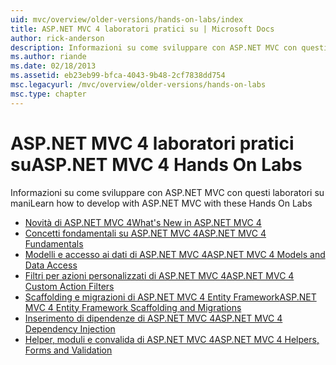 ```yaml
---
uid: mvc/overview/older-versions/hands-on-labs/index
title: ASP.NET MVC 4 laboratori pratici su | Microsoft Docs
author: rick-anderson
description: Informazioni su come sviluppare con ASP.NET MVC con questi laboratori su mani
ms.author: riande
ms.date: 02/18/2013
ms.assetid: eb23eb99-bfca-4043-9b48-2cf7838dd754
msc.legacyurl: /mvc/overview/older-versions/hands-on-labs
msc.type: chapter
---
```

# <a name="aspnet-mvc-4-hands-on-labs"></a><span data-ttu-id="7dfc3-103">ASP.NET MVC 4 laboratori pratici su</span><span class="sxs-lookup"><span data-stu-id="7dfc3-103">ASP.NET MVC 4 Hands On Labs</span></span>

<span data-ttu-id="7dfc3-104">Informazioni su come sviluppare con ASP.NET MVC con questi laboratori su mani</span><span class="sxs-lookup"><span data-stu-id="7dfc3-104">Learn how to develop with ASP.NET MVC with these Hands On Labs</span></span>

- [<span data-ttu-id="7dfc3-105">Novità di ASP.NET MVC 4</span><span class="sxs-lookup"><span data-stu-id="7dfc3-105">What's New in ASP.NET MVC 4</span></span>](whats-new-in-aspnet-mvc-4.md)
- [<span data-ttu-id="7dfc3-106">Concetti fondamentali su ASP.NET MVC 4</span><span class="sxs-lookup"><span data-stu-id="7dfc3-106">ASP.NET MVC 4 Fundamentals</span></span>](aspnet-mvc-4-fundamentals.md)
- [<span data-ttu-id="7dfc3-107">Modelli e accesso ai dati di ASP.NET MVC 4</span><span class="sxs-lookup"><span data-stu-id="7dfc3-107">ASP.NET MVC 4 Models and Data Access</span></span>](aspnet-mvc-4-models-and-data-access.md)
- [<span data-ttu-id="7dfc3-108">Filtri per azioni personalizzati di ASP.NET MVC 4</span><span class="sxs-lookup"><span data-stu-id="7dfc3-108">ASP.NET MVC 4 Custom Action Filters</span></span>](aspnet-mvc-4-custom-action-filters.md)
- [<span data-ttu-id="7dfc3-109">Scaffolding e migrazioni di ASP.NET MVC 4 Entity Framework</span><span class="sxs-lookup"><span data-stu-id="7dfc3-109">ASP.NET MVC 4 Entity Framework Scaffolding and Migrations</span></span>](aspnet-mvc-4-entity-framework-scaffolding-and-migrations.md)
- [<span data-ttu-id="7dfc3-110">Inserimento di dipendenze di ASP.NET MVC 4</span><span class="sxs-lookup"><span data-stu-id="7dfc3-110">ASP.NET MVC 4 Dependency Injection</span></span>](aspnet-mvc-4-dependency-injection.md)
- [<span data-ttu-id="7dfc3-111">Helper, moduli e convalida di ASP.NET MVC 4</span><span class="sxs-lookup"><span data-stu-id="7dfc3-111">ASP.NET MVC 4 Helpers, Forms and Validation</span></span>](aspnet-mvc-4-helpers-forms-and-validation.md)
